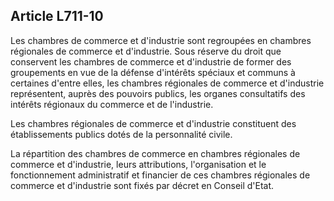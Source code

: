 Article L711-10
----
Les chambres de commerce et d'industrie sont regroupées en chambres régionales
de commerce et d'industrie. Sous réserve du droit que conservent les chambres de
commerce et d'industrie de former des groupements en vue de la défense
d'intérêts spéciaux et communs à certaines d'entre elles, les chambres
régionales de commerce et d'industrie représentent, auprès des pouvoirs publics,
les organes consultatifs des intérêts régionaux du commerce et de l'industrie.

Les chambres régionales de commerce et d'industrie constituent des
établissements publics dotés de la personnalité civile.

La répartition des chambres de commerce en chambres régionales de commerce et
d'industrie, leurs attributions, l'organisation et le fonctionnement
administratif et financier de ces chambres régionales de commerce et d'industrie
sont fixés par décret en Conseil d'Etat.
